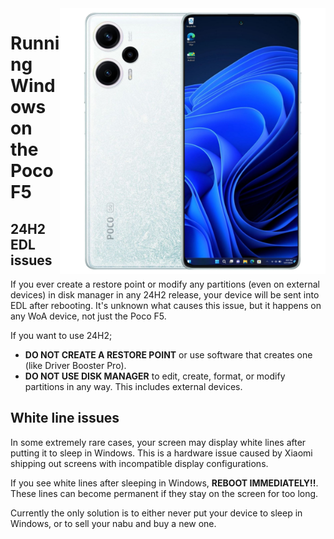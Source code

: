 <img align="right" src="https://raw.githubusercontent.com/Xhdsos/Port-Windows-POCO-F5-RN12T/main/marble.png" width="425" alt="Windows 11 Running On A Poco F5">

# Running Windows on the Poco F5



## 24H2 EDL issues
If you ever create a restore point or modify any partitions (even on external devices) in disk manager in any 24H2 release, your device will be sent into EDL after rebooting. It's unknown what causes this issue, but it happens on any WoA device, not just the Poco F5.

If you want to use 24H2;
- **DO NOT CREATE A RESTORE POINT** or use software that creates one (like Driver Booster Pro).
- **DO NOT USE DISK MANAGER** to edit, create, format, or modify partitions in any way. This includes external devices.

## White line issues
In some extremely rare cases, your screen may display white lines after putting it to sleep in Windows. This is a hardware issue caused by Xiaomi shipping out screens with incompatible display configurations.

If you see white lines after sleeping in Windows, **REBOOT IMMEDIATELY!!**. These lines can become permanent if they stay on the screen for too long.

Currently the only solution is to either never put your device to sleep in Windows, or to sell your nabu and buy a new one.

























